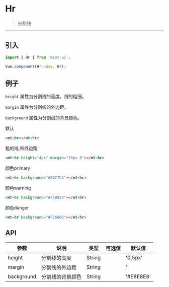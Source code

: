 # Hr

> 分割线

-------------

## 引入

```javascript
import { Hr } from 'mint-ui';

Vue.component(Hr.name, Hr);
```

## 例子

`height` 属性为分割线的高度，线的粗细。

`margin` 属性为分割线的外边距。

`background` 属性为分割线的背景颜色。


默认
```html
<mt-hr></mt-hr>
```

粗的线,带外边距
```html
<mt-hr height="4px" margin="10px 0"></mt-hr>
```

颜色primary
```html
<mt-hr background="#52C7CA"></mt-hr>
```

颜色warning
```html
<mt-hr background="#FFB950"></mt-hr>
```

颜色danger
```html
<mt-hr background="#F26666"></mt-hr>
```



## API
| 参数 | 说明 | 类型 | 可选值 | 默认值 |
|------|-------|---------|-------|--------|
| height | 分割线的高度 | String | | '0.5px' |
| margin | 分割线的外边距 | String | | '' |
| background | 分割线的背景颜色 | String | | '#E8E8E8' |


